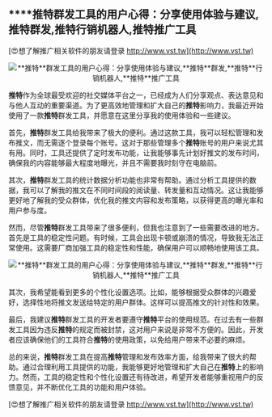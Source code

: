 ## ****推特**群发工具的用户心得：分享使用体验与建议,**推特**群发,**推特**行销机器人,**推特**推广工具**

[😍想了解推广相关软件的朋友请登录 http://www.vst.tw](http://www.vst.tw)

 <center><img src="https://vst.tw/MP4/tuiguang/png/8.png" alt="**推特**群发工具的用户心得：分享使用体验与建议,**推特**群发,**推特**行销机器人,**推特**推广工具"></center>

**推特**作为全球最受欢迎的社交媒体平台之一，已经成为人们分享观点、表达意见和与他人互动的重要渠道。为了更高效地管理和扩大自己的**推特**影响力，我最近开始使用了一款**推特**群发工具，并愿意在这里分享我的使用体验和一些建议。

首先，**推特**群发工具给我带来了极大的便利。通过这款工具，我可以轻松管理和发布推文，而无需逐个登录每个账号。这对于那些管理多个**推特**账号的用户来说尤其有用。同时，工具还提供了定时发布功能，让我能够事先计划好推文的发布时间，确保我的内容能够最大程度地曝光，并且不需要我时刻守在电脑前。

其次，**推特**群发工具的统计数据分析功能也非常有帮助。通过分析工具提供的数据，我可以了解我的推文在不同时间段的阅读量、转发量和互动情况。这让我能够更好地了解我的受众群体，优化我的推文内容和发布策略，以获得更高的曝光率和用户参与度。

然而，尽管**推特**群发工具带来了很多便利，但我也注意到了一些需要改进的地方。首先是工具的稳定性问题。有时候，工具会出现卡顿或崩溃的情况，导致我无法正常使用。这需要厂商加强工具的稳定性和性能，确保用户可以顺畅地使用该工具。

 <center><img src="https://vst.tw/MP4/tuiguang/png/4.png" alt="**推特**群发工具的用户心得：分享使用体验与建议,**推特**群发,**推特**行销机器人,**推特**推广工具"></center>

其次，我希望能看到更多的个性化设置选项。比如，能够根据受众群体的兴趣爱好，选择性地将推文发送给特定的用户群体。这样可以提高推文的针对性和效果。

最后，我建议**推特**群发工具的开发者要遵守**推特**平台的使用规范。在过去有一些群发工具因为违反**推特**的规定而被封禁，这对用户来说是非常不方便的。因此，开发者应该确保他们的工具符合**推特**的使用政策，以免给用户带来不必要的麻烦。

总的来说，**推特**群发工具在提高**推特**管理和发布效率方面，给我带来了很大的帮助。通过合理利用工具提供的功能，我能够更好地管理和扩大自己在**推特**上的影响力。然而，工具的稳定性和个性化设置还有待改进，希望开发者能够重视用户的反馈意见，并不断优化工具的功能和用户体验。

[😍想了解推广相关软件的朋友请登录 http://www.vst.tw](http://www.vst.tw)




